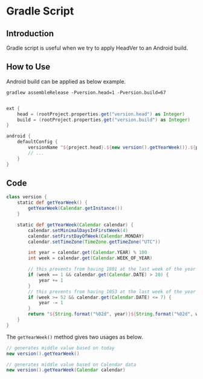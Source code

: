 # Gradle Script

## Introduction

Gradle script is useful when we try to apply HeadVer to an Android build.

## How to Use

Android build can be applied as below example.

`gradlew assembleRelease -Pversion.head=1 -Pversion.build=67`

```groovy

ext {
    head = (rootProject.properties.get("version.head") as Integer)
    build = (rootProject.properties.get("version.build") as Integer)
}

android {
    defaultConfig {
        versionName "${project.head}.${new version().getYearWeek()}.${project.build}"
        // ...
    }
}
```

## Code

```groovy
class version {
    static def getYearWeek() {
        getYearWeek(Calendar.getInstance())
    }

    static def getYearWeek(Calendar calendar) {
        calendar.setMinimalDaysInFirstWeek(4)
        calendar.setFirstDayOfWeek(Calendar.MONDAY)
        calendar.setTimeZone(TimeZone.getTimeZone("UTC"))

        int year = calendar.get(Calendar.YEAR) % 100
        int week = calendar.get(Calendar.WEEK_OF_YEAR)

        // this prevents from having 1801 at the last week of the year 2019. It should be 1901
        if (week == 1 && calendar.get(Calendar.DATE) > 20) {
            year += 1
        }
        // this prevents from having 1053 at the last week of the year 2010. It should be 0953
        if (week >= 52 && calendar.get(Calendar.DATE) <= 7) {
            year -= 1
        }
        return "${String.format("%02d", year)}${String.format("%02d", week)}"
    }
}
```

The `getYearWeek()` method gives two usages as below.

```groovy
// generates middle value based on today
new version().getYearWeek()

// generates middle value based on Calendar data
new version().getYearWeek(Calendar calendar)
```
